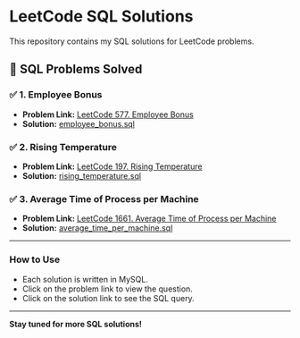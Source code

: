 
# LeetCode SQL Solutions

This repository contains my SQL solutions for LeetCode problems.

## 📌 SQL Problems Solved

### ✅ 1. Employee Bonus
- **Problem Link:** [LeetCode 577. Employee Bonus](https://leetcode.com/problems/employee-bonus/)
- **Solution:** [employee_bonus.sql](SQL/employee_bonus.sql)

### ✅ 2. Rising Temperature
- **Problem Link:** [LeetCode 197. Rising Temperature](https://leetcode.com/problems/rising-temperature/)
- **Solution:** [rising_temperature.sql](SQL/rising_temperature.sql)

### ✅ 3. Average Time of Process per Machine
- **Problem Link:** [LeetCode 1661. Average Time of Process per Machine](https://leetcode.com/problems/average-time-of-process-per-machine/)
- **Solution:** [average_time_per_machine.sql](SQL/average_time_per_machine.sql)

---

### **How to Use**
- Each solution is written in MySQL.
- Click on the problem link to view the question.
- Click on the solution link to see the SQL query.

---

 **Stay tuned for more SQL solutions!**

